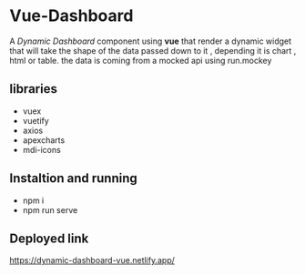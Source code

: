 # Vue-Dashboard

A _Dynamic_ _Dashboard_ component using **vue** that render a dynamic widget that will take  the shape of the data passed down to it , depending it is chart , html or table.
the data is coming from a mocked api using run.mockey

## libraries

- vuex
- vuetify
- axios
- apexcharts
- mdi-icons

## Instaltion and running 

- npm i 
- npm run serve

## Deployed link

https://dynamic-dashboard-vue.netlify.app/
